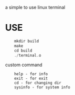 a simple to use linux terminal 


# USE
```c
    mkdir build
    make
    cd build
    ./terminal.o
```

custom command 
```
    help - for info
    exit - for exit
    cd - for changing dir
    sysinfo - for system info
```            
